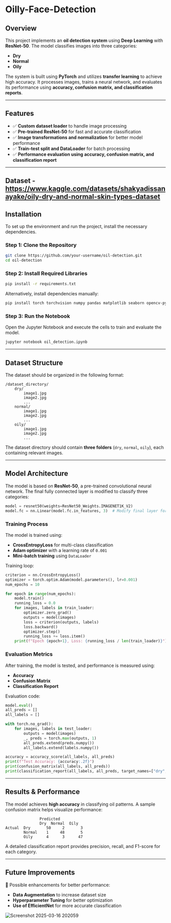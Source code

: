 # Oilly-Face-Detection

## Overview
This project implements an **oil detection system** using **Deep Learning** with **ResNet-50**. The model classifies images into three categories:
- **Dry**
- **Normal**
- **Oily**

The system is built using **PyTorch** and utilizes **transfer learning** to achieve high accuracy. It processes images, trains a neural network, and evaluates its performance using **accuracy, confusion matrix, and classification reports**.

---

## Features
- ✅ **Custom dataset loader** to handle image processing
- ✅ **Pre-trained ResNet-50** for fast and accurate classification
- ✅ **Image transformations and normalization** for better model performance
- ✅ **Train-test split and DataLoader** for batch processing
- ✅ **Performance evaluation using accuracy, confusion matrix, and classification report**

---
Dataset - https://www.kaggle.com/datasets/shakyadissanayake/oily-dry-and-normal-skin-types-dataset
---

## Installation
To set up the environment and run the project, install the necessary dependencies.

### **Step 1: Clone the Repository**
```bash
git clone https://github.com/your-username/oil-detection.git
cd oil-detection
```

### **Step 2: Install Required Libraries**
```bash
pip install -r requirements.txt
```

Alternatively, install dependencies manually:
```bash
pip install torch torchvision numpy pandas matplotlib seaborn opencv-python scikit-learn pillow
```

### **Step 3: Run the Notebook**
Open the Jupyter Notebook and execute the cells to train and evaluate the model.
```bash
jupyter notebook oil_detection.ipynb
```

---

## Dataset Structure
The dataset should be organized in the following format:
```
/dataset_directory/
    dry/
        image1.jpg
        image2.jpg
        ...
    normal/
        image1.jpg
        image2.jpg
        ...
    oily/
        image1.jpg
        image2.jpg
        ...
```
The dataset directory should contain **three folders** (`dry`, `normal`, `oily`), each containing relevant images.

---

## Model Architecture
The model is based on **ResNet-50**, a pre-trained convolutional neural network. The final fully connected layer is modified to classify three categories:
```python
model = resnet50(weights=ResNet50_Weights.IMAGENET1K_V2)
model.fc = nn.Linear(model.fc.in_features, 3)  # Modify final layer for 3 classes
```

### **Training Process**
The model is trained using:
- **CrossEntropyLoss** for multi-class classification
- **Adam optimizer** with a learning rate of `0.001`
- **Mini-batch training** using `DataLoader`

Training loop:
```python
criterion = nn.CrossEntropyLoss()
optimizer = torch.optim.Adam(model.parameters(), lr=0.001)
num_epochs = 10

for epoch in range(num_epochs):
    model.train()
    running_loss = 0.0
    for images, labels in train_loader:
        optimizer.zero_grad()
        outputs = model(images)
        loss = criterion(outputs, labels)
        loss.backward()
        optimizer.step()
        running_loss += loss.item()
    print(f"Epoch {epoch+1}, Loss: {running_loss / len(train_loader)}")
```

### **Evaluation Metrics**
After training, the model is tested, and performance is measured using:
- **Accuracy**
- **Confusion Matrix**
- **Classification Report**

Evaluation code:
```python
model.eval()
all_preds = []
all_labels = []

with torch.no_grad():
    for images, labels in test_loader:
        outputs = model(images)
        _, preds = torch.max(outputs, 1)
        all_preds.extend(preds.numpy())
        all_labels.extend(labels.numpy())

accuracy = accuracy_score(all_labels, all_preds)
print(f"Test Accuracy: {accuracy:.2f}")
print(confusion_matrix(all_labels, all_preds))
print(classification_report(all_labels, all_preds, target_names=["dry", "normal", "oily"]))
```

---

## Results & Performance
The model achieves **high accuracy** in classifying oil patterns. A sample confusion matrix helps visualize performance:
```
               Predicted
               Dry  Normal  Oily
Actual  Dry       50     2       3
        Normal    1     48       5
        Oily      4      3      47
```
A detailed classification report provides precision, recall, and F1-score for each category.

---

## Future Improvements
🚀 Possible enhancements for better performance:
- **Data Augmentation** to increase dataset size
- **Hyperparameter Tuning** for better optimization
- **Use of EfficientNet** for more accurate classification


![Screenshot 2025-03-16 202059](https://github.com/user-attachments/assets/2e2a0810-f338-4006-8b2d-20a0b8a55821)
